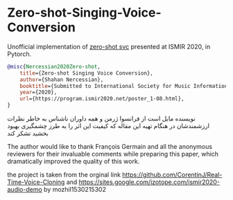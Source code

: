 # Zero-shot-Singing-Voice-Conversion

Unofficial implementation of <a href="https://program.ismir2020.net/poster_1-08.html">zero-shot svc</a> presented at ISMIR 2020, in Pytorch.

```bibtex
@misc{Nercessian2020Zero-shot,
    title={Zero-shot Singing Voice Conversion},
    author={Shahan Nercessian},
    booktitle={Submitted to International Society for Music Information Retrieval},
    year={2020},
    url={https://program.ismir2020.net/poster_1-08.html},
}
```




نویسنده مایل است از فرانسوا ژرمن و همه داوران ناشناس به خاطر نظرات ارزشمندشان 
در هنگام تهیه این مقاله که کیفیت این اثر را به طرز چشمگیری بهبود بخشید تشکر 
کند

The author would like to thank François Germain and all
the anonymous reviewers for their invaluable comments
while preparing this paper, which dramatically improved
the quality of this work.
  
  
 the project is taken from the orginal link   https://github.com/CorentinJ/Real-Time-Voice-Cloning 
 and https://sites.google.com/izotope.com/ismir2020-audio-demo by mozhil1530215302
